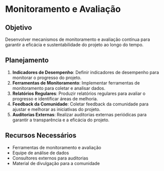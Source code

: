 
# Monitoramento e Avaliação

## Objetivo
Desenvolver mecanismos de monitoramento e avaliação contínua para garantir a eficácia e sustentabilidade do projeto ao longo do tempo.

## Planejamento
1. **Indicadores de Desempenho**: Definir indicadores de desempenho para monitorar o progresso do projeto.
2. **Ferramentas de Monitoramento**: Implementar ferramentas de monitoramento para coletar e analisar dados.
3. **Relatórios Regulares**: Produzir relatórios regulares para avaliar o progresso e identificar áreas de melhoria.
4. **Feedback da Comunidade**: Coletar feedback da comunidade para ajustar e melhorar as iniciativas do projeto.
5. **Auditorias Externas**: Realizar auditorias externas periódicas para garantir a transparência e a eficácia do projeto.

## Recursos Necessários
- Ferramentas de monitoramento e avaliação
- Equipe de análise de dados
- Consultores externos para auditorias
- Material de divulgação para a comunidade
